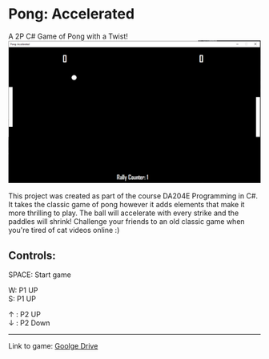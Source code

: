 # Pong: Accelerated

 A 2P C# Game of Pong with a Twist!
![alt text](Res/example.png)

This project was created as part of the course DA204E Programming in C#. It takes the classic game of pong however it adds elements that make it more thrilling to play. The ball will accelerate with every strike and the paddles will shrink! Challenge your friends to an old classic game when you're tired of cat videos online :)

Controls:
----------------------
SPACE: Start game

W: P1 UP  
S: P1 UP  
  
↑ : P2 UP  
↓ : P2 Down  

----------------------

Link to game: [Goolge Drive](https://drive.google.com/file/d/1LtixCOObzAu8eXAb1DimIL4D0I8mQHb1/view?usp=sharing)
